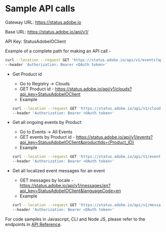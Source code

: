 # Sample API calls

Gateway URL: https://status.adobe.io

Base URL: https://status.adobe.io/api/v1/

API Key: StatusAdobeIOClient

Example of a complete path for making an API call -

```bash
curl --location --request GET 'https://status.adobe.io/api/v1/events?api_key=<key>' \
--header 'Authorization: Bearer <OAuth token>'
```

- Get Product id
    - Go to Registry -> Clouds
    - GET Product id - https://status.adobe.io/api/v1/clouds?api_key=StatusAdobeIOClient
    - Example

    ```bash
    curl --location --request GET 'https://status.adobe.io/api/v1/clouds?cloudId=503460&api_key=<key>' \
    --header 'Authorization: Bearer <OAuth token>'
    ```

- Get all ongoing events by Product
    - Go to Events -> All Events
    - GET events by Product id - https://status.adobe.io/api/v1/events?api_key=StatusAdobeIOClient&productIds={Product_ID}
    - Example

    ```bash
    curl --location --request GET 'https://status.adobe.io/api/v1/events?from=2022-11-02&to=2022-11-03&api_key=StatusAdobeIOClient&productIds=503462' \
    --header 'Authorization: Bearer <OAuth token>'
    ```

- Get all localized event messages for an event
    - GET messages by locale - https://status.adobe.io/api/v1/messages/en?api_key=StatusAdobeIOClient&languageCode=en
    - Example

    ```bash
    curl --location --request GET 'https://status.adobe.io/api/v1/messages/en?languageCode=en&api_key=<key>' \
    --header 'Authorization: Bearer <OAuth token>'
    ```

For code samples in Javascript, CLI and Node JS, please refer to the endpoints in [API Reference](https://developer.adobe.com/adobe-status/api/).
